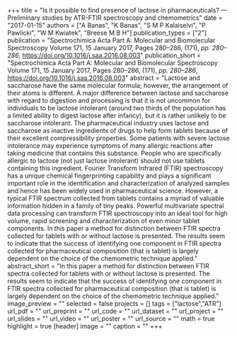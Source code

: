 +++
title = "Is it possible to find presence of lactose in pharmaceuticals? — Preliminary studies by ATR-FTIR spectroscopy and chemometrics"
date = "2017-01-15"
authors = ["A Banas", "K Banas", "S M P Kalaiselvi", "P Pawlicki", "W M Kwiatek", "Breese M B H"]
publication_types = ["2"]
publication = "Spectrochimica Acta Part A: Molecular and Biomolecular Spectroscopy Volume 171, 15 January 2017, Pages 280–286, (171), _pp. 280–286_, https://doi.org/10.1016/j.saa.2016.08.003"
publication_short = "Spectrochimica Acta Part A: Molecular and Biomolecular Spectroscopy Volume 171, 15 January 2017, Pages 280–286, (171), _pp. 280–286_, https://doi.org/10.1016/j.saa.2016.08.003"
abstract = "Lactose and saccharose have the same molecular formula; however, the arrangement of their atoms is different. A major difference between lactose and saccharose with regard to digestion and processing is that it is not uncommon for individuals to be lactose intolerant (around two thirds of the population has a limited ability to digest lactose after infancy), but it is rather unlikely to be saccharose intolerant.
The pharmaceutical industry uses lactose and saccharose as inactive ingredients of drugs to help form tablets because of their excellent compressibility properties. Some patients with severe lactose intolerance may experience symptoms of many allergic reactions after taking medicine that contains this substance. People who are specifically allergic to lactose (not just lactose intolerant) should not use tablets containing this ingredient.
Fourier Transform Infrared (FTIR) spectroscopy has a unique chemical fingerprinting capability and plays a significant important role in the identification and characterization of analyzed samples and hence has been widely used in pharmaceutical science. However, a typical FTIR spectrum collected from tablets contains a myriad of valuable information hidden in a family of tiny peaks. Powerful multivariate spectral data processing can transform FTIR spectroscopy into an ideal tool for high volume, rapid screening and characterization of even minor tablet components.
In this paper a method for distinction between FTIR spectra collected for tablets with or without lactose is presented. The results seem to indicate that the success of identifying one component in FTIR spectra collected for pharmaceutical composition (that is tablet) is largely dependent on the choice of the chemometric technique applied."
abstract_short = "In this paper a method for distinction between FTIR spectra collected for tablets with or without lactose is presented. The results seem to indicate that the success of identifying one component in FTIR spectra collected for pharmaceutical composition (that is tablet) is largely dependent on the choice of the chemometric technique applied."
image_preview = ""
selected = false
projects = []
tags = ["lactose","ATR"]
url_pdf = ""
url_preprint = ""
url_code = ""
url_dataset = ""
url_project = ""
url_slides = ""
url_video = ""
url_poster = ""
url_source = ""
math = true
highlight = true
[header]
image = ""
caption = ""
+++
